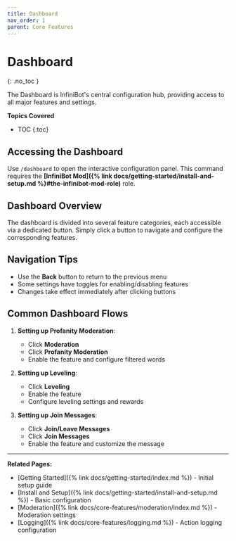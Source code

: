 ```yaml
---
title: Dashboard
nav_order: 1
parent: Core Features
---
```


# Dashboard
{: .no_toc }

The Dashboard is InfiniBot's central configuration hub, providing access to all major features and settings.

**Topics Covered**
- TOC
{:toc}

## Accessing the Dashboard

Use `/dashboard` to open the interactive configuration panel. This command requires the **[InfiniBot Mod]({% link docs/getting-started/install-and-setup.md %}#the-infinibot-mod-role)** role.

## Dashboard Overview
The dashboard is divided into several feature categories, each accessible via a dedicated button. Simply click a button to navigate and configure the corresponding features.

## Navigation Tips

- Use the **Back** button to return to the previous menu
- Some settings have toggles for enabling/disabling features
- Changes take effect immediately after clicking buttons

## Common Dashboard Flows

1. **Setting up Profanity Moderation**:
   - Click **Moderation**
   - Click **Profanity Moderation**
   - Enable the feature and configure filtered words

2. **Setting up Leveling**:
   - Click **Leveling**
   - Enable the feature
   - Configure leveling settings and rewards

3. **Setting up Join Messages**:
   - Click **Join/Leave Messages**
   - Click **Join Messages**
   - Enable the feature and customize the message

---

**Related Pages:**
- [Getting Started]({% link docs/getting-started/index.md %}) - Initial setup guide
- [Install and Setup]({% link docs/getting-started/install-and-setup.md %}) - Basic configuration
- [Moderation]({% link docs/core-features/moderation/index.md %}) - Moderation settings
- [Logging]({% link docs/core-features/logging.md %}) - Action logging configuration

